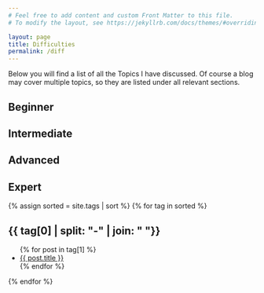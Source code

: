 ```yaml
---
# Feel free to add content and custom Front Matter to this file.
# To modify the layout, see https://jekyllrb.com/docs/themes/#overriding-theme-defaults

layout: page
title: Difficulties
permalink: /diff
---
```



Below you will find a list of all the Topics I have discussed.
Of course a blog may cover multiple topics, so they are listed under all relevant sections.


## Beginner

## Intermediate

## Advanced

## Expert

{% assign sorted = site.tags | sort %}
{% for tag in sorted %}
## {{ tag[0] | split: "-" | join: " "}}
  <ul>
    {% for post in tag[1] %}
      <li><a href="{{ post.url }}">{{ post.title }}</a></li>
    {% endfor %}
  </ul>
{% endfor %}
